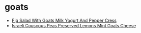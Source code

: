 # goats

 * [Fig Salad With Goats Milk Yogurt And Pepper Cress](index/f/fig-salad-with-goats-milk-yogurt-and-pepper-cress-354871.json)
 * [Israeli Couscous Peas Preserved Lemons Mint Goats Cheese](index/i/israeli-couscous-peas-preserved-lemons-mint-goats-cheese-56389616.json)
